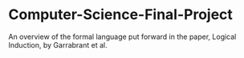 # Computer-Science-Final-Project
An overview of the formal language put forward in the paper, Logical Induction, by Garrabrant et al.
